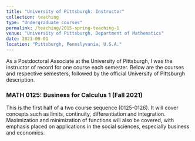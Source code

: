 ```yaml
---
title: "University of Pittsburgh: Instructor"
collection: teaching
type: "Undergraduate courses"
permalink: /teaching/2015-spring-teaching-1
venue: "University of Pittsburgh, Department of Mathematics"
date: 2021-09-01
location: "Pittsburgh, Pennslyvania, U.S.A."
---
```


As a Postdoctoral Associate at the University of Pittsburgh, I was the instructor of record for one course each semester. Below are the courses and respective semesters, followed by the official University of Pittsburgh description.

### MATH 0125: Business for Calculus 1 (Fall 2021)
This is the first half of a two course sequence (0125-0126). It will cover concepts such as limits, continuity, differentiation and integration. Maximization and minimization of functions will also be covered, with emphasis placed on applications in the social sciences, especially business and economics.




